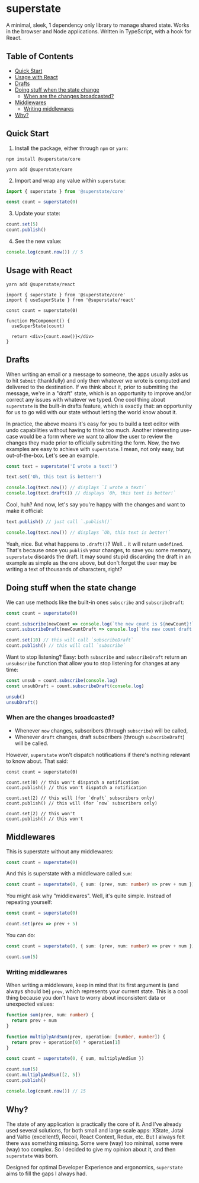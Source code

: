 # superstate <!-- omit in toc -->

A minimal, sleek, 1 dependency only library to manage shared state. Works in the browser and Node applications. Written in TypeScript, with a hook for React.

## Table of Contents <!-- omit in toc -->
- [Quick Start](#quick-start)
- [Usage with React](#usage-with-react)
- [Drafts](#drafts)
- [Doing stuff when the state change](#doing-stuff-when-the-state-change)
  - [When are the changes broadcasted?](#when-are-the-changes-broadcasted)
- [Middlewares](#middlewares)
  - [Writing middlewares](#writing-middlewares)
- [Why?](#why)

## Quick Start

1. Install the package, either through `npm` or `yarn`:
```shell
npm install @superstate/core 
```

```shell
yarn add @superstate/core 
```

2. Import and wrap any value within `superstate`:
```ts
import { superstate } from '@superstate/core'

const count = superstate(0)
```

3. Update your state:

```ts
count.set(5)
count.publish()
```

4. See the new value:

```ts
console.log(count.now()) // 5
```

## Usage with React

```shell
yarn add @superstate/react
```

```tsx
import { superstate } from '@superstate/core'
import { useSuperState } from '@superstate/react'

const count = superstate(0)

function MyComponent() {
  useSuperState(count)

  return <div>{count.now()}</div>
}
```

## Drafts
When writing an email or a message to someone, the apps usually asks us to hit `Submit` (thankfully) and only then whatever we wrote is computed and delivered to the destination. If we think about it, prior to submitting the message,  we're in a "draft" state, which is an opportunity to improve and/or correct any issues with whatever we typed. One cool thing about `superstate` is the built-in drafts feature, which is exactly that: an opportunity for us to go wild with our state without letting the world know about it.

In practice, the above means it's easy for you to build a text editor with undo capabilities without having to think too much. Another interesting use-case would be a form where we want to allow the user to review the changes they made prior to officially submitting the form. Now, the two examples are easy to achieve with `superstate`. I mean, not only easy, but out-of-the-box. Let's see an example.

```ts
const text = superstate('I wrote a text!')

text.set('Oh, this text is better!')

console.log(text.now()) // displays `I wrote a text!`
console.log(text.draft()) // displays `Oh, this text is better!`
```

Cool, huh? And now, let's say you're happy with the changes and want to make it official:

```ts
text.publish() // just call `.publish()`

console.log(text.now()) // displays `Oh, this text is better!`
```

Yeah, nice. But what happens to `.draft()`? Well... it will return `undefined`. That's because once you `publish` your changes, to save you some memory, `superstate` discards the draft. It may sound stupid discarding the draft in an example as simple as the one above, but don't forget the user may be writing a text of thousands of characters, right?

## Doing stuff when the state change

We can use methods like the built-in ones `subscribe` and `subscribeDraft`:

```ts
const count = superstate(0)

count.subscribe(newCount => console.log(`the new count is ${newCount}!`))
count.subscribeDraft(newCountDraft => console.log(`the new count draft is ${newCountDraft}!`))

count.set(10) // this will call `subscribeDraft`
count.publish() // this will call `subscribe`
```

Want to stop listening? Easy: both `subscribe` and `subscribeDraft` return an `unsubscribe` function that allow you to stop listening for changes at any time:

```ts
const unsub = count.subscribe(console.log)
const unsubDraft = count.subscribeDraft(console.log)

unsub()
unsubDraft()
```

### When are the changes broadcasted?

- Whenever `now` changes, subscribers (through `subscribe`) will be called,
- Whenever `draft` changes, draft subscribers (through `subscribeDraft`) will be called.

However, `superstate` won't dispatch notifications if there's nothing relevant to know about. That said:

```
const count = superstate(0)

count.set(0) // this won't dispatch a notification
count.publish() // this won't dispatch a notification

count.set(2) // this will (for `draft` subscribers only)
count.publish() // this will (for `now` subscribers only)

count.set(2) // this won't
count.publish() // this won't
```

## Middlewares

This is superstate without any middlewares:

```ts
const count = superstate(0)
```

And this is superstate with a middleware called `sum`:

```ts
const count = superstate(0, { sum: (prev, num: number) => prev + num })
```

You might ask why "middlewares". Well, it's quite simple. Instead of repeating yourself:

```ts
const count = superstate(0)

count.set(prev => prev + 5)
```

You can do:

```ts
const count = superstate(0, { sum: (prev, num: number) => prev + num })

count.sum(5)
```

### Writing middlewares

When writing a middleware, keep in mind that its first argument is (and always should be) `prev`, which represents your current state. This is a cool thing because you don't have to worry about inconsistent data or unexpected values:

```ts
function sum(prev, num: number) {
  return prev + num
}

function multiplyAndSum(prev, operation: [number, number]) {
  return prev + operation[0] * operation[1]
}

const count = superstate(0, { sum, multiplyAndSum })

count.sum(5)
count.multiplyAndSum([2, 5])
count.publish()

console.log(count.now()) // 15
```

## Why?

The state of any application is practically the core of it. And I've already used several solutions, for both small and large scale apps: XState, Jotai and Valtio (excellent!), Recoil, React Context, Redux, etc. But I always felt there was something missing. Some were (way) too minimal, some were (way) too complex. So I decided to give my opinion about it, and then `superstate` was born.

Designed for optimal Developer Experience and ergonomics, `superstate` aims to fill the gaps I always had.

